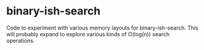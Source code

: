 # binary-ish-search

Code to experiment with various memory layouts for binary-ish-search.
This will probably expand to explore various kinds of O(log(n)) search operations.